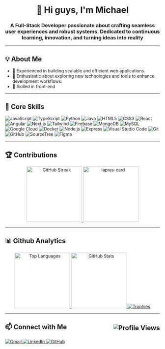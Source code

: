 <h1 align="center">👋 Hi guys, I'm Michael</h1>

<h3 align="center">
  A Full-Stack Developer passionate about crafting seamless user experiences and robust systems. 
  Dedicated to continuous learning, innovation, and turning ideas into reality
</h3>

---

<h2 align="left">💡 About Me</h2>
<ul align="left">
  <li>🔧 Experienced in building scalable and efficient web applications.</li>
  <li>🚀 Enthusiastic about exploring new technologies and tools to enhance development workflows.</li>
  <li>🌟 Skilled in front-end</li>
</ul>

---

<h2 align="left">🌟 Core Skills</h2>
<p align="left">
  <img src="https://img.shields.io/badge/JavaScript-F7DF1E?style=for-the-badge&logo=javascript&logoColor=black" alt="JavaScript" />
  <img src="https://img.shields.io/badge/TypeScript-3178C6?style=for-the-badge&logo=typescript&logoColor=white" alt="TypeScript" />
  <img src="https://img.shields.io/badge/Python-4B8BBE?style=for-the-badge&logo=python&logoColor=FFD43B" alt="Python" />
  <img src="https://img.shields.io/badge/Java-ED8B00?style=for-the-badge&logo=openjdk&logoColor=white" alt="Java" />
  <img src="https://img.shields.io/badge/HTML5-E34F26?style=for-the-badge&logo=html5&logoColor=white" alt="HTML5" />
  <img src="https://img.shields.io/badge/CSS3-1572B6?style=for-the-badge&logo=css3&logoColor=white" alt="CSS3" />
  <img src="https://img.shields.io/badge/React-61DAFB?style=for-the-badge&logo=react&logoColor=black" alt="React" />
  <img src="https://img.shields.io/badge/Angular-DD0031?style=for-the-badge&logo=angular&logoColor=white" alt="Angular" />
  <img src="https://img.shields.io/badge/Next.js-000000?style=for-the-badge&logo=next.js&logoColor=white" alt="Next.js" />
  <img src="https://img.shields.io/badge/Tailwind-06B6D4?style=for-the-badge&logo=tailwindcss&logoColor=white" alt="Tailwind" />
  <img src="https://img.shields.io/badge/Firebase-FFCA28?style=for-the-badge&logo=firebase&logoColor=black" alt="Firebase" />
  <img src="https://img.shields.io/badge/MongoDB-47A248?style=for-the-badge&logo=mongodb&logoColor=white" alt="MongoDB" />
  <img src="https://img.shields.io/badge/MySQL-4479A1?style=for-the-badge&logo=mysql&logoColor=white" alt="MySQL" />
  <img src="https://img.shields.io/badge/Google%20Cloud-4285F4?style=for-the-badge&logo=googlecloud&logoColor=white" alt="Google Cloud" />
  <img src="https://img.shields.io/badge/Docker-2496ED?style=for-the-badge&logo=docker&logoColor=white" alt="Docker" />
  <img src="https://img.shields.io/badge/Node.js-339933?style=for-the-badge&logo=node.js&logoColor=white" alt="Node.js" />
  <img src="https://img.shields.io/badge/Express-000000?style=for-the-badge&logo=express&logoColor=white" alt="Express" />
  <img src="https://img.shields.io/badge/Visual%20Studio%20Code-007ACC?style=for-the-badge&logo=visual-studio-code&logoColor=white" alt="Visual Studio Code" />
  <img src="https://img.shields.io/badge/Git-F05032?style=for-the-badge&logo=git&logoColor=white" alt="Git" />
  <img src="https://img.shields.io/badge/GitHub-181717?style=for-the-badge&logo=github&logoColor=white" alt="GitHub" />
  <img src="https://img.shields.io/badge/SourceTree-0052CC?style=for-the-badge&logo=sourcetree&logoColor=white" alt="SourceTree" />
  <img src="https://img.shields.io/badge/Figma-F24E1E?style=for-the-badge&logo=figma&logoColor=white" alt="Figma" />
</p>

---

<h2 align="left">🏆 Contributions</h2>
<p align="center">
    <!--Streak-stats-->
  <a href="https://github.com/Mitchel2003?tab=repositories">
    <img height="180em" src="https://streak-stats.demolab.com?user=Mitchel2003&theme=radical&hide_border=true" alt="GitHub Streak" />
  </a>
    <!--Lapras-card-->
  <a href="https://lapras.com/public/KFSJXU0">
    <img height="180em" alt="lapras-card" src="https://lapras-card-generator.vercel.app/api/svg?e=3.28&b=3.36&i=2.46&b1=%230a0a0a&b2=%23c70000&i1=%23292929&i2=%23675b5b&l=en&u=KFSJXU0">
  </a>
</p>

---

<h2 align="left">📊 Github Analytics</h2>

<p align="center">
  <a href="https://github.com/Mitchel2003">
    <!--Most-used-lenguage-->
    <img height="180em" src="https://github-readme-stats.vercel.app/api/top-langs/?username=Mitchel2003&layout=compact&langs_count=8&theme=radical&hide_border=true" alt="Top Languages"/>
    <!--Github-stats-->
    <img height="180em" src="https://github-readme-stats.vercel.app/api?username=Mitchel2003&show_icons=true&theme=radical&hide_border=true&include_all_commits=true&count_private=true" alt="GitHub Stats" />
    <!--Trophies-stats-->
    <img src="https://github-profile-trophy.vercel.app/?username=Mitchel2003&theme=radical&no-frame=true&row=1&column=7" alt="Trophies" />
  </a>
</p>

---

<h2 align="left" style="display: flex; justify-content: space-between; align-items: center;">
  📫 Connect with Me
  <img align="right" src="https://komarev.com/ghpvc/?username=Mitchel2003&label=Profile%20Views&color=brightgreen" alt="Profile Views" />
</h2>

<p align="left">
  <a href="mailto:avilesmaicol.08@gmail.com">
    <img src="https://img.shields.io/badge/Gmail-D14836?style=for-the-badge&logo=gmail&logoColor=white" alt="Gmail" />
  </a>
  <a href="https://linkedin.com/in/Mitchel2003" target="_blank">
    <img src="https://img.shields.io/badge/LinkedIn-0077B5?style=for-the-badge&logo=linkedin&logoColor=white" alt="LinkedIn" />
  </a>
  <a href="https://github.com/Mitchel2003" target="_blank">
    <img src="https://img.shields.io/badge/GitHub-181717?style=for-the-badge&logo=github&logoColor=white" alt="GitHub" />
  </a>
</p>
